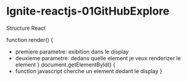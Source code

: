 # Ignite-reactjs-01GitHubExplore

Structure React

function render() {

- premiere parametre: exibition dans le display
- deuxieme parametre: dedans quelle element je veux renderizer le element
  }
  document.getElementById() {
- function javascript cherche un element dedant le display
  }
